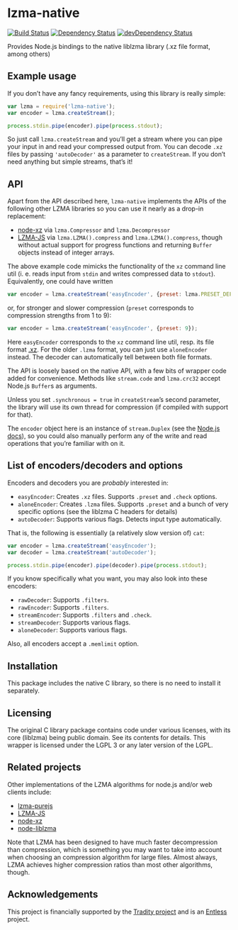 lzma-native
===========

[![Build Status](https://travis-ci.org/addaleax/lzma-native.png)](https://travis-ci.org/addaleax/lzma-native)
[![Dependency Status](https://david-dm.org/addaleax/lzma-native.svg)](https://david-dm.org/addaleax/lzma-native)
[![devDependency Status](https://david-dm.org/addaleax/lzma-native/dev-status.svg)](https://david-dm.org/addaleax/lzma-native#info=devDependencies)

Provides Node.js bindings to the native liblzma library (.xz file format, among others)

## Example usage

If you don’t have any fancy requirements, using this library is really simple:
```js
var lzma = require('lzma-native');
var encoder = lzma.createStream();

process.stdin.pipe(encoder).pipe(process.stdout);
```

So just call `lzma.createStream` and you’ll get a stream where you can pipe your
input in and read your compressed output from. You can decode `.xz` files by passing
`'autoDecoder'` as a parameter to `createStream`.
If you don’t need anything but simple streams, that’s it!

## API

Apart from the API described here, `lzma-native` implements the APIs of the following
other LZMA libraries so you can use it nearly as a drop-in replacement:

* [node-xz](https://github.com/robey/node-xz) via `lzma.Compressor` and `lzma.Decompressor`
* [LZMA-JS](https://github.com/nmrugg/LZMA-JS) via `lzma.LZMA().compress` and `lzma.LZMA().compress`,
  though without actual support for progress functions and returning `Buffer` objects
  instead of integer arrays.

The above example code mimicks the functionality of the `xz` command line util (i. e. 
reads input from `stdin` and writes compressed data to `stdout`).
Equivalently, one could have written

```js
var encoder = lzma.createStream('easyEncoder', {preset: lzma.PRESET_DEFAULT, check: lzma.CHECK_CRC32});
```

or, for stronger and slower compression (`preset` corresponds to compression strengths from 1 to 9):
```js
var encoder = lzma.createStream('easyEncoder', {preset: 9});
```

Here `easyEncoder` corresponds to the `xz` command line util, resp. its file format [.xz](https://en.wikipedia.org/wiki/.xz).
For the older `.lzma` format, you can just use `aloneEncoder` instead. The decoder can automatically tell
between both file formats.

The API is loosely based on the native API, with a few bits of wrapper code added for convenience.
Methods like `stream.code` and `lzma.crc32` accept Node.js `Buffer`s as arguments.

Unless you set `.synchronous = true` in `createStream`’s second parameter, the library will use its
own thread for compression (if compiled with support for that).

The `encoder` object here is an instance of `stream.Duplex` (see the [Node.js docs](http://nodejs.org/api/stream.html)),
so you could also manually perform any of the write and read operations that you’re familiar with on it.

## List of encoders/decoders and options

Encoders and decoders you are *probably* interested in:
* `easyEncoder`: Creates `.xz` files. Supports `.preset` and `.check` options.
* `aloneEncoder`: Creates `.lzma` files. Supports `.preset` and a bunch of very specific options (see the liblzma C headers for details)
* `autoDecoder`: Supports various flags. Detects input type automatically.

That is, the following is essentially (a relatively slow version of) `cat`:

```js
var encoder = lzma.createStream('easyEncoder');
var decoder = lzma.createStream('autoDecoder');

process.stdin.pipe(encoder).pipe(decoder).pipe(process.stdout);
```

If you know specifically what you want, you may also look into these encoders:

* `rawDecoder`: Supports `.filters`.
* `rawEncoder`: Supports `.filters`.
* `streamEncoder`: Supports `.filters` and `.check`.
* `streamDecoder`: Supports various flags.
* `aloneDecoder`: Supports various flags.

Also, all encoders accept a `.memlimit` option.

## Installation

This package includes the native C library, so there is no need to install it separately.

## Licensing

The original C library package contains code under various licenses,
with its core (liblzma) being public domain. See its contents for details.
This wrapper is licensed under the LGPL 3 or any later version of the LGPL.

## Related projects

Other implementations of the LZMA algorithms for node.js and/or web clients include:

* [lzma-purejs](https://github.com/cscott/lzma-purejs)
* [LZMA-JS](https://github.com/nmrugg/LZMA-JS)
* [node-xz](https://github.com/robey/node-xz)
* [node-liblzma](https://github.com/oorabona/node-liblzma)

Note that LZMA has been designed to have much faster decompression than
compression, which is something you may want to take into account when
choosing an compression algorithm for large files. Almost always, LZMA achieves
higher compression ratios than most other algorithms, though.

## Acknowledgements

This project is financially supported by the [Tradity project](https://tradity.de/) and
is an [Entless](https://entless.org/) project.
